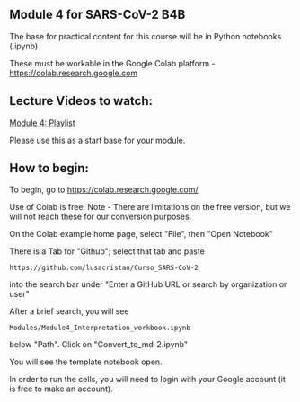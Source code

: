 ## Module 4 for SARS-CoV-2 B4B

The base for practical content for this course will be in Python notebooks (.ipynb)

These must be workable in the Google Colab platform - https://colab.research.google.com 


## Lecture Videos to watch:

[Module 4: Playlist](https://www.youtube.com/playlist?list=PLfovZnX0TvKu_wFgoZSN0DuKQ-sarlmg3)

Please use this as a start base for your module. 

## How to begin: 

To begin, go to https://colab.research.google.com/ 

Use of Colab is free. Note - There are limitations on the free version, but we will not reach these for our conversion purposes. 

On the Colab example home page, select "File", then "Open Notebook"

There is a Tab for "Github"; select that tab and paste 
```
https://github.com/lusacristan/Curso_SARS-CoV-2
```
into the search bar under "Enter a GitHub URL or search by organization or user" 

After a brief search, you will see
```
Modules/Module4_Interpretation_workbook.ipynb
```
below "Path". Click on "Convert_to_md-2.ipynb"

You will see the template notebook open.

In order to run the cells, you will need to login with your Google account (it is free to make an account).